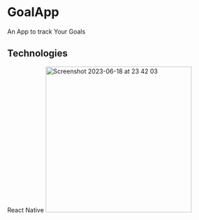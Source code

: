 <h1>GoalApp</h1>
An App to track Your Goals

<h2>Technologies</h2>
React Native


<img width="334" alt="Screenshot 2023-06-18 at 23 42 03" src="https://github.com/IslamKavas/GoalApp/assets/124988300/76642d53-aa90-44df-9fa6-4460a2959cb3">
